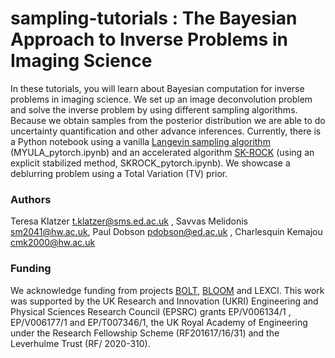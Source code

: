 # sampling-tutorials : The Bayesian Approach to Inverse Problems in Imaging Science

In these tutorials, you will learn about Bayesian computation for inverse problems in imaging science. We set up an image deconvolution problem and solve the inverse problem by using different sampling algorithms. Because we obtain samples from the posterior distribution we are able to do uncertainty quantification and other advance inferences. Currently, there is a Python notebook using a vanilla [Langevin sampling algorithm](https://hal.science/hal-01267115/document) (MYULA_pytorch.ipynb) and an accelerated algorithm [SK-ROCK](https://pure.hw.ac.uk/ws/portalfiles/portal/41830170/19m1283719.pdf) (using an explicit stabilized method, SKROCK_pytorch.ipynb). We showcase a deblurring problem using a Total Variation (TV) prior.

### Authors
Teresa Klatzer [t.klatzer@sms.ed.ac.uk](t.klatzer@sms.ed.ac.uk) , Savvas Melidonis [sm2041@hw.ac.uk](sm2041@hw.ac.uk), Paul Dobson [pdobson@ed.ac.uk](pdobson@ed.ac.uk) , Charlesquin Kemajou [cmk2000@hw.ac.uk](cmk2000@hw.ac.uk)

### Funding

We acknowledge funding from projects [BOLT](https://www.macs.hw.ac.uk/~mp71/bolt.html), [BLOOM](https://www.macs.hw.ac.uk/~mp71/bloom.html) and LEXCI.
This work was supported by the UK Research and Innovation (UKRI) Engineering and Physical Sciences Research Council (EPSRC) grants EP/V006134/1 , EP/V006177/1 and EP/T007346/1, the UK Royal Academy of Engineering under the Research Fellowship Scheme (RF201617/16/31) and the Leverhulme Trust (RF/ 2020-310).
